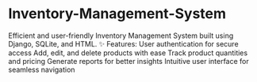 # Inventory-Management-System
Efficient and user-friendly Inventory Management System built using Django, SQLite, and HTML. ✨ Features:  User authentication for secure access Add, edit, and delete products with ease Track product quantities and pricing Generate reports for better insights Intuitive user interface for seamless navigation
